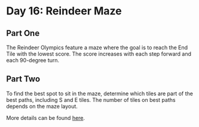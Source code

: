 # Day 16: Reindeer Maze 

## Part One
The Reindeer Olympics feature a maze where the goal is to reach the End Tile with the lowest score. The score increases with each step forward and each 90-degree turn. 

## Part Two
To find the best spot to sit in the maze, determine which tiles are part of the best paths, including S and E tiles. The number of tiles on best paths depends on the maze layout.

More details can be found [here](https://adventofcode.com/2024/day/16).
